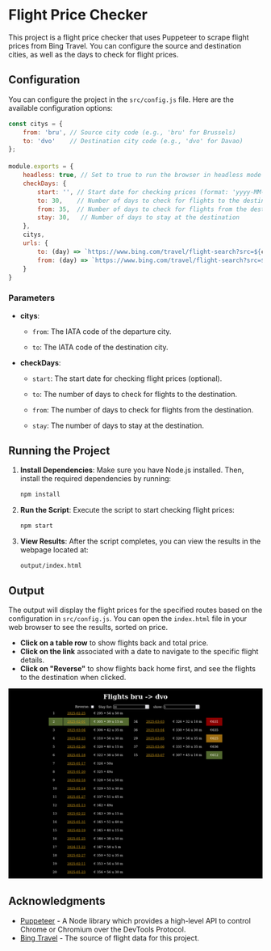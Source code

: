 # Flight Price Checker

This project is a flight price checker that uses Puppeteer to scrape flight prices from Bing Travel. You can configure the source and destination cities, as well as the days to check for flight prices.

## Configuration

You can configure the project in the `src/config.js` file. Here are the available configuration options:

```javascript
const citys = {
    from: 'bru', // Source city code (e.g., 'bru' for Brussels)
    to: 'dvo'    // Destination city code (e.g., 'dvo' for Davao)
};

module.exports = {
    headless: true, // Set to true to run the browser in headless mode
    checkDays: {
        start: '', // Start date for checking prices (format: 'yyyy-MM-dd')
        to: 30,    // Number of days to check for flights to the destination
        from: 35,  // Number of days to check for flights from the destination
        stay: 30,   // Number of days to stay at the destination
    },
    citys,
    urls: {
        to: (day) => `https://www.bing.com/travel/flight-search?src=${citys.from}&des=${citys.to}&ddate=${day}`,
        from: (day) => `https://www.bing.com/travel/flight-search?src=${citys.to}&des=${citys.from}&ddate=${day}`
    }
}
```

### Parameters

- **citys**: 
  - `from`: The IATA code of the departure city.
  
  - `to`: The IATA code of the destination city.

- **checkDays**:
  - `start`: The start date for checking flight prices (optional).
  
  - `to`: The number of days to check for flights to the destination.
  
  - `from`: The number of days to check for flights from the destination.

  - `stay`: The number of days to stay at the destination.

## Running the Project

1. **Install Dependencies**: Make sure you have Node.js installed. Then, install the required dependencies by running:

   ```bash
   npm install
   ```

2. **Run the Script**: Execute the script to start checking flight prices:

   ```bash
   npm start
   ```

3. **View Results**: After the script completes, you can view the results in the webpage located at:

   ```
   output/index.html
   ```

## Output

The output will display the flight prices for the specified routes based on the configuration in `src/config.js`. You can open the `index.html` file in your web browser to see the results, sorted on price. 

- **Click on a table row** to show flights back and total price.
- **Click on the link** associated with a date to navigate to the specific flight details.
- **Click on "Reverse"** to show flights back home first, and see the flights to the destination when clicked.

![Screenshot of the Output](/Screenshot1.png)

## Acknowledgments

- [Puppeteer](https://pptr.dev/) - A Node library which provides a high-level API to control Chrome or Chromium over the DevTools Protocol.
- [Bing Travel](https://www.bing.com/travel) - The source of flight data for this project.